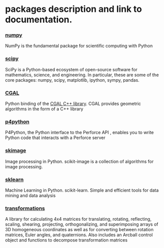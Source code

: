 # packages description and link to documentation.

### [numpy](http://docs.scipy.org/doc/)
NumPy is the fundamental package for scientific computing with Python
### [scipy](http://docs.scipy.org/doc/)
SciPy is a Python-based ecosystem of open-source software for mathematics, science, and engineering. In particular, these are some of the core packages:
numpy, scipy, matplotlib, ipython, sympy, pandas.
### [CGAL](http://cgal-python.gforge.inria.fr/)
Python binding of the [CGAL C++ library](http://www.cgal.org/). CGAL provides geometric algorithms in the form of a C++ library
### [p4python](https://www.perforce.com/perforce/doc.current/manuals/p4script/03_python.html)
P4Python, the Python interface to the Perforce API , enables you to write Python code that interacts with a Perforce server
### [skimage](http://scikit-image.org/)
Image processing in Python. scikit-image is a collection of algorithms for image processing.
### [sklearn](http://scikit-learn.org/stable/)
Machine Learning in Python. scikit-learn. Simple and efficient tools for data mining and data analysis
### [transformations](http://www.lfd.uci.edu/~gohlke/code/transformations.py.html)
A library for calculating 4x4 matrices for translating, rotating, reflecting,
scaling, shearing, projecting, orthogonalizing, and superimposing arrays of
3D homogeneous coordinates as well as for converting between rotation matrices,
Euler angles, and quaternions. Also includes an Arcball control object and
functions to decompose transformation matrices